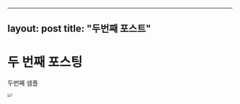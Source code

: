 ---
layout: post
title: "두번째 포스트"
----

# 두 번째 포스팅 



두번째 샘플 

<img src="C:\Users\aa314\AppData\Roaming\Microsoft\Windows\Start Menu\Programs\Typora\copy\images\1.jpg" alt="1" style="zoom: 50%;" />
